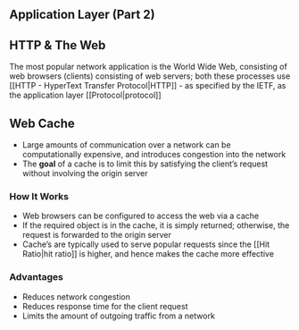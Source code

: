 ## Application Layer (Part 2)
## HTTP & The Web
The most popular network application is the World Wide Web, consisting of web browsers (clients) consisting of web servers; both these processes use [[HTTP - HyperText Transfer Protocol|HTTP]] - as specified by the IETF, as the application layer [[Protocol|protocol]]
## Web Cache
- Large amounts of communication over a network can be computationally expensive, and introduces congestion into the network
- The **goal** of a cache is to limit this by satisfying the client’s request without involving the origin server
### How It Works
- Web browsers can be configured to access the web via a cache
- If the required object is in the cache, it is simply returned; otherwise, the request is forwarded to the origin server
- Cache’s are typically used to serve popular requests since the [[Hit Ratio|hit ratio]] is higher, and hence makes the cache more effective
### Advantages
- Reduces network congestion
- Reduces response time for the client request
- Limits the amount of outgoing traffic from a network